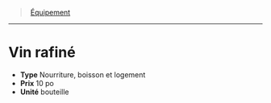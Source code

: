 ﻿---
!EquipmentItem
Type: Nourriture, boisson et logement
Price: 10 po
Unity: bouteille
Id: equipment_hd.md#vin-rafiné
ParentLink: equipment_hd.md#Équipement
Name: Vin rafiné
ParentName: Équipement
NameLevel: 1
Attributes:
  Name: Vin rafiné
  Markdown: >+
    # <!--Name-->Vin rafiné<!--/Name-->


    - **Type** <!--Type-->Nourriture, boisson et logement<!--/Type-->

    - **Prix** <!--Price-->10 po<!--/Price-->

    - **Unité** <!--Unity-->bouteille<!--/Unity-->

  Type: Nourriture, boisson et logement
  Price: 10 po
  Unity: bouteille
AttributesDictionary: >+
  Name: Vin rafiné

  Markdown: >+

    # <!--Name-->Vin rafiné<!--/Name-->





    - **Type** <!--Type-->Nourriture, boisson et logement<!--/Type-->



    - **Prix** <!--Price-->10 po<!--/Price-->



    - **Unité** <!--Unity-->bouteille<!--/Unity-->



  Type: Nourriture, boisson et logement

  Price: 10 po

  Unity: bouteille

---
> [Équipement](hd_equipment.md)

---

# Vin rafiné

- **Type** Nourriture, boisson et logement
- **Prix** 10 po
- **Unité** bouteille

